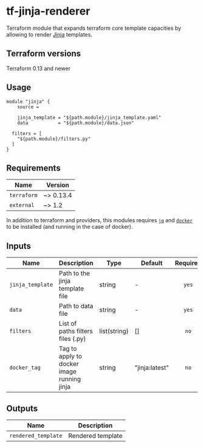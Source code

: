 # tf-jinja-renderer

Terraform module that expands terraform core template capacities by allowing to render [Jinja](https://jinja.palletsprojects.com/en/2.11.x/) templates.

## Terraform versions

Terraform 0.13 and newer

## Usage

```hcl
module "jinja" {
    source =

    jinja_template = "${path.module}/jinja_template.yaml"
    data           = "${path.module}/data.json"

  filters = [
    "${path.module}/filters.py"
  ]
}
```

## Requirements

| Name        | Version   |
| ----------- | --------- |
| `terraform` | ~> 0.13.4 |
| `external`  | ~> 1.2    |

In addition to terraform and providers, this modules requires [`jq`](https://stedolan.github.io/jq/) and [`docker`](https://www.docker.com/) to be installed (and running in the case of docker).

## Inputs

| Name             | Description                                | Type         | Default        | Required |
| ---------------- | ------------------------------------------ | ------------ | -------------- | :------: |
| `jinja_template` | Path to the jinja template file            | string       | -              |  `yes`   |
| `data`           | Path to data file                          | string       | -              |  `yes`   |
| `filters`        | List of paths filters files (.py)          | list(string) | []             |   `no`   |
| `docker_tag`     | Tag to apply to docker image running jinja | string       | "jinja:latest" |   `no`   |

## Outputs

| Name                | Description       |
| ------------------- | ----------------- |
| `rendered_template` | Rendered template |
